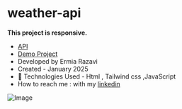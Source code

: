 # weather-api

**This project is responsive.**
- [API](https://weatherstack.com/)
- [Demo Project](https://ermiarzv.github.io/weather-api/)
- Developed by Ermia Razavi
- Created - January 2025
- 🤖 Technologies Used - Html , Tailwind css ,JavaScript
- How to reach me : with my
[linkedin](https://www.linkedin.com/in/ermia-razavi-a611312a3/)

![Image](https://github.com/user-attachments/assets/0e12ccde-eef3-4526-afc0-b054911b537b)
